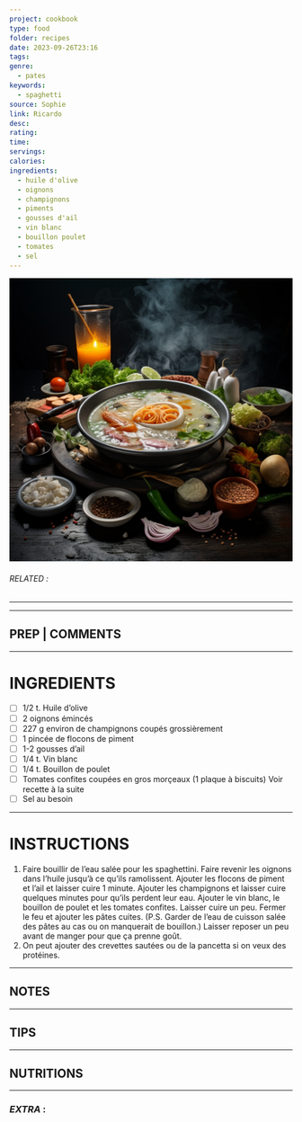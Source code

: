 ```yaml
---
project: cookbook
type: food
folder: recipes
date: 2023-09-26T23:16
tags: 
genre:
  - pates
keywords:
  - spaghetti
source: Sophie
link: Ricardo
desc: 
rating: 
time: 
servings: 
calories: 
ingredients:
  - huile d'olive
  - oignons
  - champignons
  - piments
  - gousses d'ail
  - vin blanc
  - bouillon poulet
  - tomates
  - sel
---
```


![IMAGE](_default.png)

###### *RELATED* : 
---


---
## PREP | COMMENTS



---
# INGREDIENTS

- [ ] 1/2 t. Huile d’olive
- [ ] 2 oignons émincés
- [ ] 227 g environ de champignons coupés grossièrement
- [ ] 1 pincée de flocons de piment
- [ ] 1-2 gousses d’ail
- [ ] 1/4 t. Vin blanc
- [ ] 1/4 t. Bouillon de poulet
- [ ] Tomates confites coupées en gros morçeaux (1 plaque à biscuits) Voir recette à la suite
- [ ] Sel au besoin

---
# INSTRUCTIONS

1. Faire bouillir de l’eau salée pour les spaghettini. Faire revenir les oignons dans l’huile jusqu’à ce qu’ils ramolissent. Ajouter les flocons de piment et l’ail et laisser cuire 1 minute. Ajouter les champignons et laisser cuire quelques minutes pour qu’ils perdent leur eau. Ajouter le vin blanc, le bouillon de poulet et les tomates confites. Laisser cuire un peu. Fermer le feu et ajouter les pâtes cuites. (P.S. Garder de l’eau de cuisson salée des pâtes au cas ou on manquerait de bouillon.) Laisser reposer un peu avant de manger pour que ça prenne goût. 
2. On peut ajouter des crevettes sautées ou de la pancetta si on veux des protéines.

---
## NOTES



---
## TIPS



---
## NUTRITIONS



---
### *EXTRA* :



